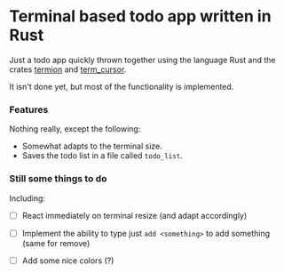 # Terminal based todo app written in Rust

Just a todo app quickly thrown together using the language Rust and the crates [termion](https://github.com/redox-os/termion) and [term_cursor](https://github.com/Lisoph/term_cursor).

It isn't done yet, but most of the functionality is implemented.

### Features

Nothing really, except the following:

+ Somewhat adapts to the terminal size.
+ Saves the todo list in a file called `todo_list`.

### Still some things to do

Including:

+ [ ] React immediately on terminal resize (and adapt accordingly)
+ [ ] Implement the ability to type just `add <something>` to add something (same for remove)
+ [ ] Add some nice colors (?)

